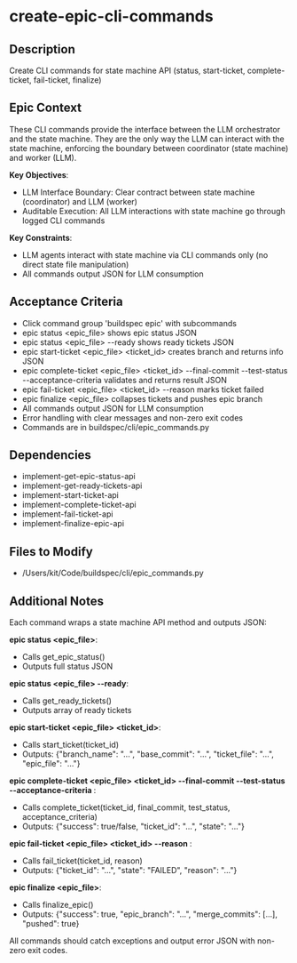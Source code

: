 # create-epic-cli-commands

## Description

Create CLI commands for state machine API (status, start-ticket,
complete-ticket, fail-ticket, finalize)

## Epic Context

These CLI commands provide the interface between the LLM orchestrator and the
state machine. They are the only way the LLM can interact with the state
machine, enforcing the boundary between coordinator (state machine) and worker
(LLM).

**Key Objectives**:

- LLM Interface Boundary: Clear contract between state machine (coordinator) and
  LLM (worker)
- Auditable Execution: All LLM interactions with state machine go through logged
  CLI commands

**Key Constraints**:

- LLM agents interact with state machine via CLI commands only (no direct state
  file manipulation)
- All commands output JSON for LLM consumption

## Acceptance Criteria

- Click command group 'buildspec epic' with subcommands
- epic status <epic_file> shows epic status JSON
- epic status <epic_file> --ready shows ready tickets JSON
- epic start-ticket <epic_file> <ticket_id> creates branch and returns info JSON
- epic complete-ticket <epic_file> <ticket_id> --final-commit --test-status
  --acceptance-criteria validates and returns result JSON
- epic fail-ticket <epic_file> <ticket_id> --reason marks ticket failed
- epic finalize <epic_file> collapses tickets and pushes epic branch
- All commands output JSON for LLM consumption
- Error handling with clear messages and non-zero exit codes
- Commands are in buildspec/cli/epic_commands.py

## Dependencies

- implement-get-epic-status-api
- implement-get-ready-tickets-api
- implement-start-ticket-api
- implement-complete-ticket-api
- implement-fail-ticket-api
- implement-finalize-epic-api

## Files to Modify

- /Users/kit/Code/buildspec/cli/epic_commands.py

## Additional Notes

Each command wraps a state machine API method and outputs JSON:

**epic status <epic_file>**:

- Calls get_epic_status()
- Outputs full status JSON

**epic status <epic_file> --ready**:

- Calls get_ready_tickets()
- Outputs array of ready tickets

**epic start-ticket <epic_file> <ticket_id>**:

- Calls start_ticket(ticket_id)
- Outputs: {"branch_name": "...", "base_commit": "...", "ticket_file": "...",
  "epic_file": "..."}

**epic complete-ticket <epic_file> <ticket_id> --final-commit <sha>
--test-status <status> --acceptance-criteria <json>**:

- Calls complete_ticket(ticket_id, final_commit, test_status,
  acceptance_criteria)
- Outputs: {"success": true/false, "ticket_id": "...", "state": "..."}

**epic fail-ticket <epic_file> <ticket_id> --reason <reason>**:

- Calls fail_ticket(ticket_id, reason)
- Outputs: {"ticket_id": "...", "state": "FAILED", "reason": "..."}

**epic finalize <epic_file>**:

- Calls finalize_epic()
- Outputs: {"success": true, "epic_branch": "...", "merge_commits": [...],
  "pushed": true}

All commands should catch exceptions and output error JSON with non-zero exit
codes.
